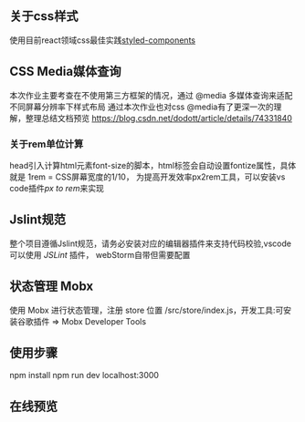 ## 关于css样式
使用目前react领域css最佳实践[styled-components](https://www.styled-components.com/)

## CSS Media媒体查询
本次作业主要考查在不使用第三方框架的情况，通过 @media 多媒体查询来适配不同屏幕分辨率下样式布局
通过本次作业也对css @media有了更深一次的理解，整理总结文档预览
https://blog.csdn.net/dodott/article/details/74331840

### 关于rem单位计算
head引入计算html元素font-size的脚本，html标签会自动设置fontize属性，具体就是 1rem = CSS屏幕宽度的1/10，
为提高开发效率px2rem工具，可以安装vs code插件*px to rem*来实现

## Jslint规范
整个项目遵循Jslint规范，请务必安装对应的编辑器插件来支持代码校验,vscode可以使用 *JSLint* 插件， webStorm自带但需要配置

## 状态管理 Mobx
使用 Mobx 进行状态管理，注册 store 位置 /src/store/index.js，开发工具:可安装谷歌插件 => Mobx Developer Tools

## 使用步骤
npm install
npm run dev
localhost:3000
## 在线预览

